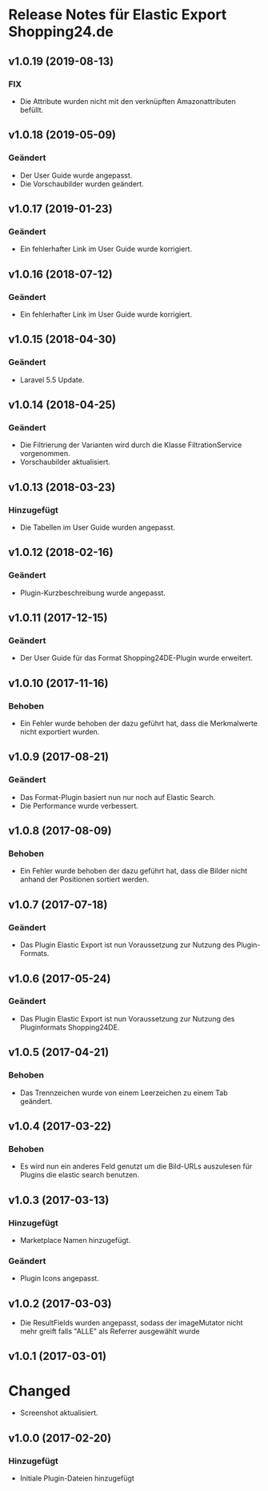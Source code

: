 # Release Notes für Elastic Export Shopping24.de

## v1.0.19 (2019-08-13)

### FIX
- Die Attribute wurden nicht mit den verknüpften Amazonattributen befüllt.

## v1.0.18 (2019-05-09)

### Geändert
- Der User Guide wurde angepasst.
- Die Vorschaubilder wurden geändert.

## v1.0.17 (2019-01-23)

### Geändert
- Ein fehlerhafter Link im User Guide wurde korrigiert.

## v1.0.16 (2018-07-12)

### Geändert
- Ein fehlerhafter Link im User Guide wurde korrigiert.

## v1.0.15 (2018-04-30)

### Geändert
- Laravel 5.5 Update.

## v1.0.14 (2018-04-25)

### Geändert
- Die Filtrierung der Varianten wird durch die Klasse FiltrationService vorgenommen.
- Vorschaubilder aktualisiert.

## v1.0.13 (2018-03-23)

### Hinzugefügt
- Die Tabellen im User Guide wurden angepasst.

## v1.0.12 (2018-02-16)

### Geändert
- Plugin-Kurzbeschreibung wurde angepasst.

## v1.0.11 (2017-12-15)  

### Geändert 
- Der User Guide für das Format Shopping24DE-Plugin wurde erweitert.

## v1.0.10 (2017-11-16)  

### Behoben 
- Ein Fehler wurde behoben der dazu geführt hat, dass die Merkmalwerte nicht exportiert wurden.

## v1.0.9 (2017-08-21)

### Geändert
- Das Format-Plugin basiert nun nur noch auf Elastic Search.
- Die Performance wurde verbessert.

## v1.0.8 (2017-08-09)  

### Behoben 
- Ein Fehler wurde behoben der dazu geführt hat, dass die Bilder nicht anhand der Positionen sortiert werden.

## v1.0.7 (2017-07-18)  

### Geändert 
- Das Plugin Elastic Export ist nun Voraussetzung zur Nutzung des Plugin-Formats.

## v1.0.6 (2017-05-24)

### Geändert
- Das Plugin Elastic Export ist nun Voraussetzung zur Nutzung des Pluginformats Shopping24DE.

## v1.0.5 (2017-04-21)

### Behoben
- Das Trennzeichen wurde von einem Leerzeichen zu einem Tab geändert.

## v1.0.4 (2017-03-22)

### Behoben
- Es wird nun ein anderes Feld genutzt um die Bild-URLs auszulesen für Plugins die elastic search benutzen.

## v1.0.3 (2017-03-13)

### Hinzugefügt
- Marketplace Namen hinzugefügt.

### Geändert
- Plugin Icons angepasst.

## v1.0.2 (2017-03-03)
- Die ResultFields wurden angepasst, sodass der imageMutator nicht mehr greift falls "ALLE" als Referrer ausgewählt wurde

## v1.0.1 (2017-03-01)

# Changed
- Screenshot aktualisiert.

## v1.0.0 (2017-02-20)

### Hinzugefügt
- Initiale Plugin-Dateien hinzugefügt
